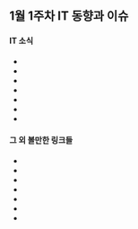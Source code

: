 ## 1월 1주차 IT 동향과 이슈

#### IT 소식
- []()
- []()
- []()
- []()
- []()
- []()
- []()

#### 그 외 볼만한 링크들
- []()
- []()
- []()
- []()
- []()
- []()
- []()
